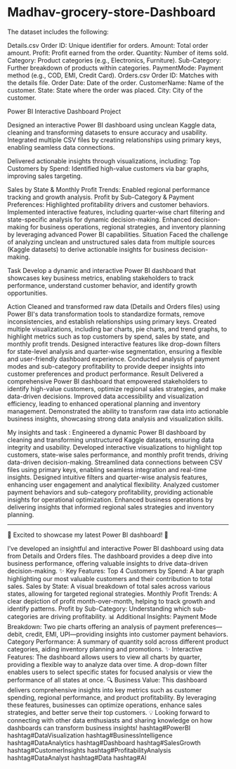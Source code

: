# Madhav-grocery-store-Dashboard

The dataset includes the following:

Details.csv
Order ID: Unique identifier for orders.
Amount: Total order amount.
Profit: Profit earned from the order.
Quantity: Number of items sold.
Category: Product categories (e.g., Electronics, Furniture).
Sub-Category: Further breakdown of products within categories.
PaymentMode: Payment method (e.g., COD, EMI, Credit Card).
Orders.csv
Order ID: Matches with the details file.
Order Date: Date of the order.
CustomerName: Name of the customer.
State: State where the order was placed.
City: City of the customer.

Power BI Interactive Dashboard Project

Designed an interactive Power BI dashboard using unclean Kaggle data, cleaning and transforming datasets to ensure accuracy and usability.
Integrated multiple CSV files by creating relationships using primary keys, enabling seamless data connections.

Delivered actionable insights through visualizations, including:
Top Customers by Spend: Identified high-value customers via bar graphs, improving sales targeting.

Sales by State & Monthly Profit Trends: Enabled regional performance tracking and growth analysis.
Profit by Sub-Category & Payment Preferences: Highlighted profitability drivers and customer behaviors.
Implemented interactive features, including quarter-wise chart filtering and state-specific analysis for dynamic decision-making.
Enhanced decision-making for business operations, regional strategies, and inventory planning by leveraging advanced Power BI capabilities.
Situation
Faced the challenge of analyzing unclean and unstructured sales data from multiple sources (Kaggle datasets) to derive actionable insights for business decision-making.

Task
Develop a dynamic and interactive Power BI dashboard that showcases key business metrics, enabling stakeholders to track performance, understand customer behavior, and identify growth opportunities.

Action
Cleaned and transformed raw data (Details and Orders files) using Power BI's data transformation tools to standardize formats, remove inconsistencies, and establish relationships using primary keys.
Created multiple visualizations, including bar charts, pie charts, and trend graphs, to highlight metrics such as top customers by spend, sales by state, and monthly profit trends.
Designed interactive features like drop-down filters for state-level analysis and quarter-wise segmentation, ensuring a flexible and user-friendly dashboard experience.
Conducted analysis of payment modes and sub-category profitability to provide deeper insights into customer preferences and product performance.
Result
Delivered a comprehensive Power BI dashboard that empowered stakeholders to identify high-value customers, optimize regional sales strategies, and make data-driven decisions.
Improved data accessibility and visualization efficiency, leading to enhanced operational planning and inventory management.
Demonstrated the ability to transform raw data into actionable business insights, showcasing strong data analysis and visualization skills.

My insights and task :
Engineered a dynamic Power BI dashboard by cleaning and transforming unstructured Kaggle datasets, ensuring data integrity and usability.
Developed interactive visualizations to highlight top customers, state-wise sales performance, and monthly profit trends, driving data-driven decision-making.
Streamlined data connections between CSV files using primary keys, enabling seamless integration and real-time insights.
Designed intuitive filters and quarter-wise analysis features, enhancing user engagement and analytical flexibility.
Analyzed customer payment behaviors and sub-category profitability, providing actionable insights for operational optimization.
Enhanced business operations by delivering insights that informed regional sales strategies and inventory planning.

__________________________________________________________________________________________________________________________________________________________________________________________
🚀 Excited to showcase my latest Power BI dashboard! 🚀

I’ve developed an insightful and interactive Power BI dashboard using data from Details and Orders files. The dashboard provides a deep dive into business performance, offering valuable insights to drive data-driven decision-making.
✨ Key Features:
Top 4 Customers by Spend: A bar graph highlighting our most valuable customers and their contribution to total sales.
Sales by State: A visual breakdown of total sales across various states, allowing for targeted regional strategies.
Monthly Profit Trends: A clear depiction of profit month-over-month, helping to track growth and identify patterns.
Profit by Sub-Category: Understanding which sub-categories are driving profitability.
📊 Additional Insights:
Payment Mode Breakdown: Two pie charts offering an analysis of payment preferences—debit, credit, EMI, UPI—providing insights into customer payment behaviors.
Category Performance: A summary of quantity sold across different product categories, aiding inventory planning and promotions.
✨ Interactive Features:
The dashboard allows users to view all charts by quarter, providing a flexible way to analyze data over time.
A drop-down filter enables users to select specific states for focused analysis or view the performance of all states at once.
🔍 Business Value: This dashboard delivers comprehensive insights into key metrics such as customer spending, regional performance, and product profitability. By leveraging these features, businesses can optimize operations, enhance sales strategies, and better serve their top customers.
💡 Looking forward to connecting with other data enthusiasts and sharing knowledge on how dashboards can transform business insights! hashtag#PowerBI hashtag#DataVisualization hashtag#BusinessIntelligence hashtag#DataAnalytics hashtag#Dashboard hashtag#SalesGrowth hashtag#CustomerInsights hashtag#ProfitabilityAnalysis hashtag#DataAnalyst hashtag#Data hashtag#AI
